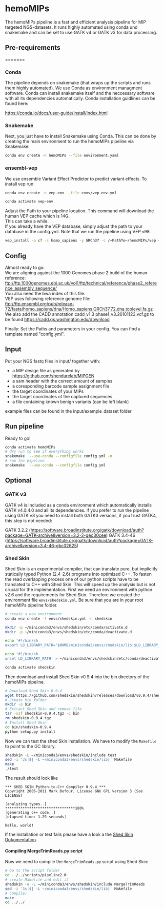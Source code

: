# hemoMIPs

The hemoMIPs pipeline is a fast and efficient analysis pipeline for MIP targeted NGS-datasets. It runs highly automated using conda und snakemake and can be set to use GATK v4 or GATK v3 for data processing.

## Pre-requirements
=======

### Conda

The pipeline depends on snakemake (that wraps up the scripts and runs them highly automated). We use Conda as environment managment software. Conda can install snakemake itself and the neccessary software with all its dependencies automatically. Conda installation guidlines can be found here:

https://conda.io/docs/user-guide/install/index.html

### Snakemake

Next, you just have to install Snakemake using Conda. This can be done by creating the main environment to run the hemoMIPs pipeline via Snakemake:

```bash
conda env create -n hemoMIPs --file environment.yaml
```

### ensembl-vep

We use ensemble Variant Effect Predictor to predict variant effects. To install vep run:

```bash
conda env create -n vep-env --file envs/vep-env.yml

conda activate vep-env
```
Adjust the Path to your pipeline location. This command will download the human VEP cache which is 14G.  \
This can take a while. \
If you already have the VEP database, simply adjust the path to your database in the config.yml. Note that we run the pipeline using VEP v98.


```bash
vep_install -a cf -s homo_sapiens -y GRCh37 -c /~PathTo~/hemoMIPs/vep –CONVERT
```



## Config

Almost ready to go: \
We are aligning against the 1000 Genomes phase 2 build of the human reference: \
ftp://ftp.1000genomes.ebi.ac.uk/vol1/ftp/technical/reference/phase2_reference_assembly_sequence/ \
You also need the bwa index of this file. \
VEP uses following reference genome file: \
ftp://ftp.ensembl.org/pub/release-72/fasta/homo_sapiens/dna/Homo_sapiens.GRCh37.72.dna.toplevel.fa.gz \
We also add the CADD annotation cadd_v1.3 phase1_v3.20101123.vcf.gz to be found https://cadd.gs.washington.edu/download 

Finally: Set the Paths and parameters in your config. You can find a template named "config.yml".

## Input

Put your NGS fastq files in input/ together with:
- a MIP design file as generated by https://github.com/shendurelab/MIPGEN
- a sam header with the correct amount of samples
- a coresponding barcode sample assignment file
- the target coordinates of your MIPs
- the target coordinates of the captured sequences
- a file containing known benign variants (can be left blank)

example files can be found in the input/example_dataset folder

## Run pipeline

Ready to go!

```bash
conda activate hemoMIPs
# dry run to see if everything works
snakemake  --use-conda --configfile config.yml -n
# run the pipeline
snakemake  --use-conda --configfile config.yml
```





## Optional

### GATK v3

GATK v4 is included as a conda environment which automatically installs GATK v4.0.4.0 and all its dependencies.
If you prefer to run the pipeline using GATK v3 you need to install both GATK3 versions, if you trust GATK4, this step is not needed:

GATK 3.2.2 (https://software.broadinstitute.org/gatk/download/auth?package=GATK-archive&version=3.2-2-gec30cee)
GATK 3.4-46 (https://software.broadinstitute.org/gatk/download/auth?package=GATK-archive&version=3.4-46-gbc02625)


### Shed Skin

Shed Skin is an experimental compiler, that can translate pure, but implicitly statically typed Python (2.4-2.6) programs into optimized C++. To fasten the read overlapping process one of our python scripts have to be translated to C++ with Shed Skin.
This will speed up the analysis but is not crucial for the implementation.
First we need an environment with python v2.6 and the requirements for Shed Skin. Therefore we created the environment file `envs/shedskin.yml`. Be sure that you are in your root hemoMIPs pipeline folder.

```bash
# create a new environment
conda env create -f envs/shedskin.yml -n shedskin

mkdir -p ~/miniconda3/envs/shedskin/etc/conda/activate.d
mkdir -p ~/miniconda3/envs/shedskin/etc/conda/deactivate.d

echo '#!/bin/sh
export LD_LIBRARY_PATH="$HOME/miniconda3/envs/shedskin/lib:$LD_LIBRARY_PATH"' > ~/miniconda3/envs/shedskin/etc/conda/activate.d/env_vars.sh

echo '#!/bin/sh
unset LD_LIBRARY_PATH' > ~/miniconda3/envs/shedskin/etc/conda/deactivate.d/env_vars.sh

conda activate shedskin
```
Then download and install Shed Skin v0.9.4 into the bin directory of the hemoMIPs pipeline.

```bash
# Download Shed Skin 0.9.4
wget https://github.com/shedskin/shedskin/releases/download/v0.9.4/shedskin-0.9.4.tgz
# Create bin folder
mkdir -p bin
# Extract Shed Skin and remove file
tar -xzf shedskin-0.9.4.tgz -C bin
rm shedskin-0.9.4.tgz
# Install Shed Skin
cd bin/shedskin-0.9.4
python setup.py install
```
Now we can test the shed Skin installation. We have to modify the `Makefile` to point to the GC library.
```bash
shedskin -L ~/miniconda3/envs/shedskin/include test
sed -i '3s|$| -L ~/miniconda3/envs/shedskin/lib|' Makefile
make
./test
```
The result should look like
```
*** SHED SKIN Python-to-C++ Compiler 0.9.4 ***
Copyright 2005-2011 Mark Dufour; License GNU GPL version 3 (See LICENSE)

[analyzing types..]
********************************100%
[generating c++ code..]
[elapsed time: 1.29 seconds]

hello, world!
```
If the installation or test fails please have a look a the [Shed Skin Dokumentation](https://shedskin.readthedocs.io/en/latest/).

#### Compiling MergeTrimReads.py script

Now we need to compile the `MergeTrimReads.py` script using Shed Skin:

```bash
# Go to the script folder
cd ../../scripts/pipeline2.0
# create Makefile and edit it
shedskin -e -L ~/miniconda3/envs/shedskin/include MergeTrimReads
sed -i '3s|$| -L ~/miniconda3/envs/shedskin/lib|' Makefile
# Compile!
make
cd ../../
```

